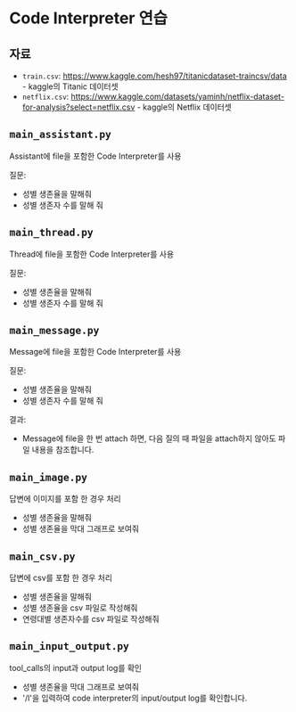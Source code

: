 # Code Interpreter 연습

## 자료

- `train.csv`: <https://www.kaggle.com/hesh97/titanicdataset-traincsv/data> - kaggle의 Titanic 데이터셋
- `netflix.csv`: <https://www.kaggle.com/datasets/yaminh/netflix-dataset-for-analysis?select=netflix.csv> - kaggle의 Netflix 데이터셋

## `main_assistant.py`

Assistant에 file을 포함한 Code Interpreter를 사용

질문:

- 성별 생존율을 말해줘
- 성별 생존자 수를 말해 줘

## `main_thread.py`

Thread에 file을 포함한 Code Interpreter를 사용

질문:

- 성별 생존율을 말해줘
- 성별 생존자 수를 말해 줘

## `main_message.py`

Message에 file을 포함한 Code Interpreter를 사용

질문:

- 성별 생존율을 말해줘
- 성별 생존자 수를 말해 줘

결과:

- Message에 file을 한 번 attach 하면, 다음 질의 때 파일을 attach하지 않아도 파일 내용을 참조합니다.

## `main_image.py`

답변에 이미지를 포함 한 경우 처리

- 성별 생존율을 말해줘
- 성별 생존율을 막대 그래프로 보여줘

## `main_csv.py`

답변에 csv를 포함 한 경우 처리

- 성별 생존율을 말해줘
- 성별 생존율을 csv 파일로 작성해줘
- 연령대별 생존자수를 csv 파일로 작성해줘

## `main_input_output.py`

tool_calls의 input과 output log를 확인

- 성별 생존율을 막대 그래프로 보여줘
- '/l'을 입력하여 code interpreter의 input/output log를 확인합니다.
